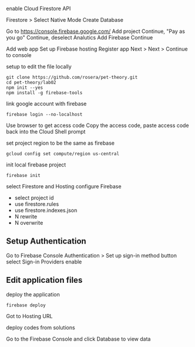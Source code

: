 
enable Cloud Firestore API

Firestore > Select Native Mode
Create Database

Go to https://console.firebase.google.com/
Add project
Continue, "Pay as you go"
Continue, deselect Analutics
Add Firebase
Continue


Add web app
Set up Firebase hosting
Register app
Next > Next > Continue to console


setup to edit the file locally
```
git clone https://github.com/rosera/pet-theory.git
cd pet-theory/lab02
npm init --yes
npm install -g firebase-tools
```

link google account with firebase
```
firebase login --no-localhost
```
Use browser to get access code
Copy the access code, paste access code back into the Cloud Shell prompt

set project region to be the same as firebase 
```
gcloud config set compute/region us-central
```

init local firebase project
```
firebase init
```

select Firestore and Hosting
configure Firebase
  - select project id
  - use firestore.rules
  - use firestore.indexes.json
  - N rewrite
  - N overwrite
  

## Setup Authentication

Go to Firebase Console
Authentication > Set up sign-in method button
select Sign-in Providers
enable


## Edit application files

deploy the application
```
firebase deploy
```

Got to Hosting URL

deploy codes from solutions

Go to the Firebase Console and click Database to view data



